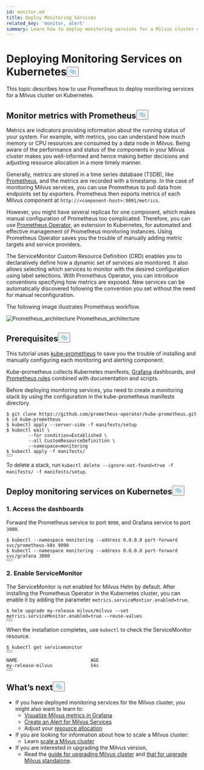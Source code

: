 ```yaml
---
id: monitor.md
title: Deploy Monitoring Services
related_key: 'monitor, alert'
summary: Learn how to deploy monitoring services for a Milvus cluster using Prometheus.
---
```

<h1 id="Deploying-Monitoring-Services-on-Kubernetes" class="common-anchor-header">Deploying Monitoring Services on Kubernetes<button data-href="#Deploying-Monitoring-Services-on-Kubernetes" class="anchor-icon" translate="no">
      <svg translate="no"
        aria-hidden="true"
        focusable="false"
        height="20"
        version="1.1"
        viewBox="0 0 16 16"
        width="16"
      >
        <path
          fill="#0092E4"
          fill-rule="evenodd"
          d="M4 9h1v1H4c-1.5 0-3-1.69-3-3.5S2.55 3 4 3h4c1.45 0 3 1.69 3 3.5 0 1.41-.91 2.72-2 3.25V8.59c.58-.45 1-1.27 1-2.09C10 5.22 8.98 4 8 4H4c-.98 0-2 1.22-2 2.5S3 9 4 9zm9-3h-1v1h1c1 0 2 1.22 2 2.5S13.98 12 13 12H9c-.98 0-2-1.22-2-2.5 0-.83.42-1.64 1-2.09V6.25c-1.09.53-2 1.84-2 3.25C6 11.31 7.55 13 9 13h4c1.45 0 3-1.69 3-3.5S14.5 6 13 6z"
        ></path>
      </svg>
    </button></h1><p>This topic describes how to use Prometheus to deploy monitoring services for a Milvus cluster on Kubernetes.</p>
<h2 id="Monitor-metrics-with-Prometheus" class="common-anchor-header">Monitor metrics with Prometheus<button data-href="#Monitor-metrics-with-Prometheus" class="anchor-icon" translate="no">
      <svg translate="no"
        aria-hidden="true"
        focusable="false"
        height="20"
        version="1.1"
        viewBox="0 0 16 16"
        width="16"
      >
        <path
          fill="#0092E4"
          fill-rule="evenodd"
          d="M4 9h1v1H4c-1.5 0-3-1.69-3-3.5S2.55 3 4 3h4c1.45 0 3 1.69 3 3.5 0 1.41-.91 2.72-2 3.25V8.59c.58-.45 1-1.27 1-2.09C10 5.22 8.98 4 8 4H4c-.98 0-2 1.22-2 2.5S3 9 4 9zm9-3h-1v1h1c1 0 2 1.22 2 2.5S13.98 12 13 12H9c-.98 0-2-1.22-2-2.5 0-.83.42-1.64 1-2.09V6.25c-1.09.53-2 1.84-2 3.25C6 11.31 7.55 13 9 13h4c1.45 0 3-1.69 3-3.5S14.5 6 13 6z"
        ></path>
      </svg>
    </button></h2><p>Metrics are indicators providing information about the running status of your system. For example, with metrics, you can understand how much memory or CPU resources are consumed by a data node in Milvus. Being aware of the performance and status of the components in your Milvus cluster makes you well-informed and hence making better decisions and adjusting resource allocation in a more timely manner.</p>
<p>Generally, metrics are stored in a time series database (TSDB), like <a href="https://prometheus.io/">Prometheus</a>, and the metrics are recorded with a timestamp. In the case of monitoring Milvus services, you can use Prometheus to pull data from endpoints set by exporters. Prometheus then exports metrics of each Milvus component at <code translate="no">http://&lt;component-host&gt;:9091/metrics</code>.</p>
<p>However, you might have several replicas for one component, which makes manual configuration of Prometheus too complicated. Therefore, you can use <a href="https://github.com/prometheus-operator/prometheus-operator">Prometheus Operator</a>, an extension to Kubernetes, for automated and effective management of Prometheus monitoring instances. Using Prometheus Operator saves you the trouble of manually adding metric targets and service providers.</p>
<p>The ServiceMonitor Custom Resource Definition (CRD) enables you to declaratively define how a dynamic set of services are monitored. It also allows selecting which services to monitor with the desired configuration using label selections. With Prometheus Operator, you can introduce conventions specifying how metrics are exposed. New services can be automatically discovered following the convention you set without the need for manual reconfiguration.</p>
<p>The following image illustrates Prometheus workflow.</p>
<p>
  <span class="img-wrapper">
    <img translate="no" src="/docs/v2.2.x/assets/prometheus_architecture.png" alt="Prometheus_architecture" class="doc-image" id="prometheus_architecture" />
    <span>Prometheus_architecture</span>
  </span>
</p>
<h2 id="Prerequisites" class="common-anchor-header">Prerequisites<button data-href="#Prerequisites" class="anchor-icon" translate="no">
      <svg translate="no"
        aria-hidden="true"
        focusable="false"
        height="20"
        version="1.1"
        viewBox="0 0 16 16"
        width="16"
      >
        <path
          fill="#0092E4"
          fill-rule="evenodd"
          d="M4 9h1v1H4c-1.5 0-3-1.69-3-3.5S2.55 3 4 3h4c1.45 0 3 1.69 3 3.5 0 1.41-.91 2.72-2 3.25V8.59c.58-.45 1-1.27 1-2.09C10 5.22 8.98 4 8 4H4c-.98 0-2 1.22-2 2.5S3 9 4 9zm9-3h-1v1h1c1 0 2 1.22 2 2.5S13.98 12 13 12H9c-.98 0-2-1.22-2-2.5 0-.83.42-1.64 1-2.09V6.25c-1.09.53-2 1.84-2 3.25C6 11.31 7.55 13 9 13h4c1.45 0 3-1.69 3-3.5S14.5 6 13 6z"
        ></path>
      </svg>
    </button></h2><p>This tutorial uses <a href="https://github.com/prometheus-operator/kube-prometheus">kube-prometheus</a> to save you the trouble of installing and manually configuring each monitoring and alerting component.</p>
<p>Kube-prometheus collects Kubernetes manifests, <a href="http://grafana.com/">Grafana</a> dashboards, and <a href="https://prometheus.io/docs/prometheus/latest/configuration/recording_rules/">Prometheus rules</a> combined with documentation and scripts.</p>
<p>Before deploying monitoring services, you need to create a monitoring stack by using the configuration in the kube-prometheus manifests directory.</p>
<pre><code translate="no">$ git <span class="hljs-built_in">clone</span> https://github.com/prometheus-operator/kube-prometheus.git
$ <span class="hljs-built_in">cd</span> kube-prometheus
$ kubectl apply --server-side -f manifests/setup
$ kubectl <span class="hljs-built_in">wait</span> \
        --<span class="hljs-keyword">for</span> condition=Established \
        --all CustomResourceDefinition \
        --namespace=monitoring
$ kubectl apply -f manifests/
<button class="copy-code-btn"></button></code></pre>
<p>To delete a stack, run <code translate="no">kubectl delete --ignore-not-found=true -f manifests/ -f manifests/setup</code>.</p>
<h2 id="Deploy-monitoring-services-on-Kubernetes" class="common-anchor-header">Deploy monitoring services on Kubernetes<button data-href="#Deploy-monitoring-services-on-Kubernetes" class="anchor-icon" translate="no">
      <svg translate="no"
        aria-hidden="true"
        focusable="false"
        height="20"
        version="1.1"
        viewBox="0 0 16 16"
        width="16"
      >
        <path
          fill="#0092E4"
          fill-rule="evenodd"
          d="M4 9h1v1H4c-1.5 0-3-1.69-3-3.5S2.55 3 4 3h4c1.45 0 3 1.69 3 3.5 0 1.41-.91 2.72-2 3.25V8.59c.58-.45 1-1.27 1-2.09C10 5.22 8.98 4 8 4H4c-.98 0-2 1.22-2 2.5S3 9 4 9zm9-3h-1v1h1c1 0 2 1.22 2 2.5S13.98 12 13 12H9c-.98 0-2-1.22-2-2.5 0-.83.42-1.64 1-2.09V6.25c-1.09.53-2 1.84-2 3.25C6 11.31 7.55 13 9 13h4c1.45 0 3-1.69 3-3.5S14.5 6 13 6z"
        ></path>
      </svg>
    </button></h2><h3 id="1-Access-the-dashboards" class="common-anchor-header">1. Access the dashboards</h3><p>Forward the Prometheus service to port <code translate="no">9090</code>, and Grafana service to port <code translate="no">3000</code>.</p>
<pre><code translate="no">$ kubectl --namespace monitoring --address 0.0.0.0 port-forward svc/prometheus-k8s 9090
$ kubectl --namespace monitoring --address 0.0.0.0 port-forward svc/grafana 3000
<button class="copy-code-btn"></button></code></pre>
<h3 id="2-Enable-ServiceMonitor" class="common-anchor-header">2. Enable ServiceMonitor</h3><p>The ServiceMonitor is not enabled for Milvus Helm by default. After installing the Prometheus Operator in the Kubernetes cluster, you can enable it by adding the parameter <code translate="no">metrics.serviceMontior.enabled=true</code>.</p>
<pre><code translate="no">$ helm upgrade my-release milvus/milvus --<span class="hljs-built_in">set</span> metrics.serviceMonitor.enabled=<span class="hljs-literal">true</span> --reuse-values
<button class="copy-code-btn"></button></code></pre>
<p>When the installation completes, use <code translate="no">kubectl</code> to check the ServiceMonitor resource.</p>
<pre><code translate="no">$ kubectl <span class="hljs-keyword">get</span> servicemonitor
<button class="copy-code-btn"></button></code></pre>
<pre><code translate="no">NAME                           AGE
my-release-milvus              54s
<button class="copy-code-btn"></button></code></pre>
<h2 id="Whats-next" class="common-anchor-header">What’s next<button data-href="#Whats-next" class="anchor-icon" translate="no">
      <svg translate="no"
        aria-hidden="true"
        focusable="false"
        height="20"
        version="1.1"
        viewBox="0 0 16 16"
        width="16"
      >
        <path
          fill="#0092E4"
          fill-rule="evenodd"
          d="M4 9h1v1H4c-1.5 0-3-1.69-3-3.5S2.55 3 4 3h4c1.45 0 3 1.69 3 3.5 0 1.41-.91 2.72-2 3.25V8.59c.58-.45 1-1.27 1-2.09C10 5.22 8.98 4 8 4H4c-.98 0-2 1.22-2 2.5S3 9 4 9zm9-3h-1v1h1c1 0 2 1.22 2 2.5S13.98 12 13 12H9c-.98 0-2-1.22-2-2.5 0-.83.42-1.64 1-2.09V6.25c-1.09.53-2 1.84-2 3.25C6 11.31 7.55 13 9 13h4c1.45 0 3-1.69 3-3.5S14.5 6 13 6z"
        ></path>
      </svg>
    </button></h2><ul>
<li>If you have deployed monitoring services for the Milvus cluster, you might also want to learn to:
<ul>
<li><a href="/docs/fr/visualize.md">Visualize Milvus metrics in Grafana</a></li>
<li><a href="/docs/fr/alert.md">Create an Alert for Milvus Services</a></li>
<li>Adjust your <a href="/docs/fr/allocate.md">resource allocation</a></li>
</ul></li>
<li>If you are looking for information about how to scale a Milvus cluster:
<ul>
<li>Learn <a href="/docs/fr/scaleout.md">scale a Milvus cluster</a></li>
</ul></li>
<li>If you are interested in upgrading the Milvus version,
<ul>
<li>Read the <a href="/docs/fr/upgrade_milvus_cluster-operator.md">guide for upgrading Milvus cluster</a> and <a href="/docs/fr/upgrade_milvus_standalone-operator.md">that for upgrade Milvus standalone</a>.</li>
</ul></li>
</ul>
